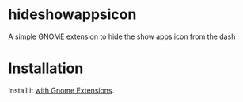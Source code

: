 # hideshowappsicon
A simple GNOME extension to hide the show apps icon from the dash

# Installation
Install it [with Gnome Extensions](https://extensions.gnome.org/extension/6183/hide-show-apps-icon/).
